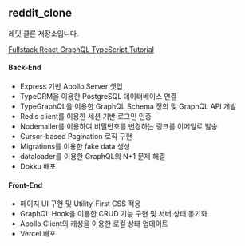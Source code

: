 ## reddit_clone

레딧 클론 저장소입니다.

[Fullstack React GraphQL TypeScript Tutorial](https://youtu.be/I6ypD7qv3Z8)

#### Back-End

- Express 기반 Apollo Server 셋업
- TypeORM을 이용한 PostgreSQL 데이터베이스 연결
- TypeGraphQL을 이용한 GraphQL Schema 정의 및 GraphQL API 개발
- Redis client를 이용한 세션 기반 로그인 인증
- Nodemailer를 이용하여 비밀번호를 변경하는 링크를 이메일로 발송
- Cursor-based Pagination 로직 구현
- Migrations를 이용한 fake data 생성
- dataloader를 이용한 GraphQL의 N+1 문제 해결
- Dokku 배포 

#### Front-End

- 페이지 UI 구현 및 Utility-First CSS 적용
- GraphQL Hook을 이용한 CRUD 기능 구현 및 서버 상태 동기화
- Apollo Client의 캐싱을 이용한 로컬 상태 업데이트
- Vercel 배포
